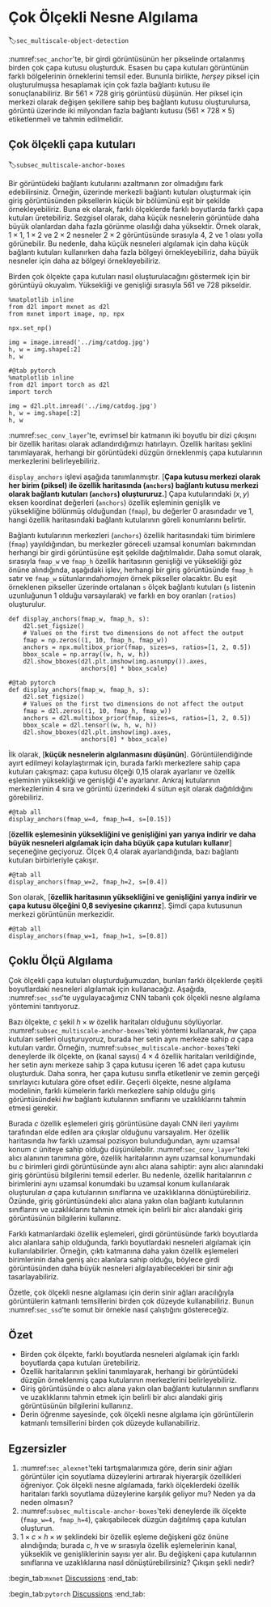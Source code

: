# Çok Ölçekli Nesne Algılama
:label:`sec_multiscale-object-detection`

:numref:`sec_anchor`'te, bir girdi görüntüsünün her pikselinde ortalanmış birden çok çapa kutusu oluşturduk. Esasen bu çapa kutuları görüntünün farklı bölgelerinin örneklerini temsil eder. Bununla birlikte, *herşey* piksel için oluşturulmuşsa hesaplamak için çok fazla bağlantı kutusu ile sonuçlanabiliriz. Bir $561 \times 728$ giriş görüntüsü düşünün. Her piksel için merkezi olarak değişen şekillere sahip beş bağlantı kutusu oluşturulursa, görüntü üzerinde iki milyondan fazla bağlantı kutusu ($561 \times 728 \times 5$) etiketlenmeli ve tahmin edilmelidir. 

## Çok ölçekli çapa kutuları
:label:`subsec_multiscale-anchor-boxes`

Bir görüntüdeki bağlantı kutularını azaltmanın zor olmadığını fark edebilirsiniz. Örneğin, üzerinde merkezli bağlantı kutuları oluşturmak için giriş görüntüsünden piksellerin küçük bir bölümünü eşit bir şekilde örnekleyebiliriz. Buna ek olarak, farklı ölçeklerde farklı boyutlarda farklı çapa kutuları üretebiliriz. Sezgisel olarak, daha küçük nesnelerin görüntüde daha büyük olanlardan daha fazla görünme olasılığı daha yüksektir. Örnek olarak, $1 \times 1$, $1 \times 2$ ve $2 \times 2$ nesneler $2 \times 2$ görüntüsünde sırasıyla 4, 2 ve 1 olası yolla görünebilir. Bu nedenle, daha küçük nesneleri algılamak için daha küçük bağlantı kutuları kullanırken daha fazla bölgeyi örnekleyebiliriz, daha büyük nesneler için daha az bölgeyi örnekleyebiliriz. 

Birden çok ölçekte çapa kutuları nasıl oluşturulacağını göstermek için bir görüntüyü okuyalım. Yüksekliği ve genişliği sırasıyla 561 ve 728 pikseldir.

```{.python .input}
%matplotlib inline
from d2l import mxnet as d2l
from mxnet import image, np, npx

npx.set_np()

img = image.imread('../img/catdog.jpg')
h, w = img.shape[:2]
h, w
```

```{.python .input}
#@tab pytorch
%matplotlib inline
from d2l import torch as d2l
import torch

img = d2l.plt.imread('../img/catdog.jpg')
h, w = img.shape[:2]
h, w
```

:numref:`sec_conv_layer`'te, evrimsel bir katmanın iki boyutlu bir dizi çıkışını bir özellik haritası olarak adlandırdığımızı hatırlayın. Özellik haritası şeklini tanımlayarak, herhangi bir görüntüdeki düzgün örneklenmiş çapa kutularının merkezlerini belirleyebiliriz. 

`display_anchors` işlevi aşağıda tanımlanmıştır. [**Çapa kutusu merkezi olarak her birim (piksel) ile özellik haritasında (`anchors`) bağlantı kutusu merkezi olarak bağlantı kutuları (`anchors`) oluştururuz.**] Çapa kutularındaki $(x, y)$ eksen koordinat değerleri (`anchors`) özellik eşleminin genişlik ve yüksekliğine bölünmüş olduğundan (`fmap`), bu değerler 0 arasındadır ve 1, hangi özellik haritasındaki bağlantı kutularının göreli konumlarını belirtir. 

Bağlantı kutularının merkezleri (`anchors`) özellik haritasındaki tüm birimlere (`fmap`) yayıldığından, bu merkezler göreceli uzamsal konumları bakımından herhangi bir girdi görüntüsüne eşit şekilde dağıtılmalıdır. Daha somut olarak, sırasıyla `fmap_w` ve `fmap_h` özellik haritasının genişliği ve yüksekliği göz önüne alındığında, aşağıdaki işlev, herhangi bir giriş görüntüsünde `fmap_h` satır ve `fmap_w` sütunlarında*homojen* örnek pikseller olacaktır. Bu eşit örneklenen pikseller üzerinde ortalanan `s` ölçek bağlantı kutuları (`s` listenin uzunluğunun 1 olduğu varsayılarak) ve farklı en boy oranları (`ratios`) oluşturulur.

```{.python .input}
def display_anchors(fmap_w, fmap_h, s):
    d2l.set_figsize()
    # Values on the first two dimensions do not affect the output
    fmap = np.zeros((1, 10, fmap_h, fmap_w))
    anchors = npx.multibox_prior(fmap, sizes=s, ratios=[1, 2, 0.5])
    bbox_scale = np.array((w, h, w, h))
    d2l.show_bboxes(d2l.plt.imshow(img.asnumpy()).axes,
                    anchors[0] * bbox_scale)
```

```{.python .input}
#@tab pytorch
def display_anchors(fmap_w, fmap_h, s):
    d2l.set_figsize()
    # Values on the first two dimensions do not affect the output
    fmap = d2l.zeros((1, 10, fmap_h, fmap_w))
    anchors = d2l.multibox_prior(fmap, sizes=s, ratios=[1, 2, 0.5])
    bbox_scale = d2l.tensor((w, h, w, h))
    d2l.show_bboxes(d2l.plt.imshow(img).axes,
                    anchors[0] * bbox_scale)
```

İlk olarak, [**küçük nesnelerin algılanmasını düşünün**]. Görüntülendiğinde ayırt edilmeyi kolaylaştırmak için, burada farklı merkezlere sahip çapa kutuları çakışmaz: çapa kutusu ölçeği 0,15 olarak ayarlanır ve özellik eşleminin yüksekliği ve genişliği 4'e ayarlanır. Ankraj kutularının merkezlerinin 4 sıra ve görüntü üzerindeki 4 sütun eşit olarak dağıtıldığını görebiliriz.

```{.python .input}
#@tab all
display_anchors(fmap_w=4, fmap_h=4, s=[0.15])
```

[**özellik eşlemesinin yüksekliğini ve genişliğini yarı yarıya indirir ve daha büyük nesneleri algılamak için daha büyük çapa kutuları kullanır**] seçeneğine geçiyoruz. Ölçek 0,4 olarak ayarlandığında, bazı bağlantı kutuları birbirleriyle çakışır.

```{.python .input}
#@tab all
display_anchors(fmap_w=2, fmap_h=2, s=[0.4])
```

Son olarak, [**özellik haritasının yüksekliğini ve genişliğini yarıya indirir ve çapa kutusu ölçeğini 0,8 seviyesine çıkarırız**]. Şimdi çapa kutusunun merkezi görüntünün merkezidir.

```{.python .input}
#@tab all
display_anchors(fmap_w=1, fmap_h=1, s=[0.8])
```

## Çoklu Ölçü Algılama

Çok ölçekli çapa kutuları oluşturduğumuzdan, bunları farklı ölçeklerde çeşitli boyutlardaki nesneleri algılamak için kullanacağız. Aşağıda, :numref:`sec_ssd`'te uygulayacağımız CNN tabanlı çok ölçekli nesne algılama yöntemini tanıtıyoruz. 

Bazı ölçekte, $c$ şekil $h \times w$ özellik haritaları olduğunu söylüyorlar. :numref:`subsec_multiscale-anchor-boxes`'teki yöntemi kullanarak, $hw$ çapa kutuları setleri oluşturuyoruz, burada her setin aynı merkeze sahip $a$ çapa kutuları vardır. Örneğin, :numref:`subsec_multiscale-anchor-boxes`'teki deneylerde ilk ölçekte, on (kanal sayısı) $4 \times 4$ özellik haritaları verildiğinde, her setin aynı merkeze sahip 3 çapa kutusu içeren 16 adet çapa kutusu oluşturduk. Daha sonra, her çapa kutusu sınıfla etiketlenir ve zemin gerçeği sınırlayıcı kutulara göre ofset edilir. Geçerli ölçekte, nesne algılama modelinin, farklı kümelerin farklı merkezlere sahip olduğu giriş görüntüsündeki $hw$ bağlantı kutularının sınıflarını ve uzaklıklarını tahmin etmesi gerekir. 

Burada $c$ özellik eşlemeleri giriş görüntüsüne dayalı CNN ileri yayılımı tarafından elde edilen ara çıkışlar olduğunu varsayalım. Her özellik haritasında $hw$ farklı uzamsal pozisyon bulunduğundan, aynı uzamsal konum $c$ üniteye sahip olduğu düşünülebilir. :numref:`sec_conv_layer`'teki alıcı alanının tanımına göre, özellik haritalarının aynı uzamsal konumundaki bu $c$ birimleri girdi görüntüsünde aynı alıcı alana sahiptir: aynı alıcı alanındaki giriş görüntüsü bilgilerini temsil ederler. Bu nedenle, özellik haritalarının $c$ birimlerini aynı uzamsal konumdaki bu uzamsal konum kullanılarak oluşturulan $a$ çapa kutularının sınıflarına ve uzaklıklarına dönüştürebiliriz. Özünde, giriş görüntüsündeki alıcı alana yakın olan bağlantı kutularının sınıflarını ve uzaklıklarını tahmin etmek için belirli bir alıcı alandaki giriş görüntüsünün bilgilerini kullanırız. 

Farklı katmanlardaki özellik eşlemeleri, girdi görüntüsünde farklı boyutlarda alıcı alanlara sahip olduğunda, farklı boyutlardaki nesneleri algılamak için kullanılabilirler. Örneğin, çıktı katmanına daha yakın özellik eşlemeleri birimlerinin daha geniş alıcı alanlara sahip olduğu, böylece girdi görüntüsünden daha büyük nesneleri algılayabilecekleri bir sinir ağı tasarlayabiliriz. 

Özetle, çok ölçekli nesne algılaması için derin sinir ağları aracılığıyla görüntülerin katmanlı temsillerini birden çok düzeyde kullanabiliriz. Bunun :numref:`sec_ssd`'te somut bir örnekle nasıl çalıştığını göstereceğiz. 

## Özet

* Birden çok ölçekte, farklı boyutlarda nesneleri algılamak için farklı boyutlarda çapa kutuları üretebiliriz.
* Özellik haritalarının şeklini tanımlayarak, herhangi bir görüntüdeki düzgün örneklenmiş çapa kutularının merkezlerini belirleyebiliriz.
* Giriş görüntüsünde o alıcı alana yakın olan bağlantı kutularının sınıflarını ve uzaklıklarını tahmin etmek için belirli bir alıcı alandaki giriş görüntüsünün bilgilerini kullanırız.
* Derin öğrenme sayesinde, çok ölçekli nesne algılama için görüntülerin katmanlı temsillerini birden çok düzeyde kullanabiliriz.

## Egzersizler

1. :numref:`sec_alexnet`'teki tartışmalarımıza göre, derin sinir ağları görüntüler için soyutlama düzeylerini artırarak hiyerarşik özellikleri öğreniyor. Çok ölçekli nesne algılamada, farklı ölçeklerdeki özellik haritaları farklı soyutlama düzeylerine karşılık geliyor mu? Neden ya da neden olmasın?
1. :numref:`subsec_multiscale-anchor-boxes`'teki deneylerde ilk ölçekte (`fmap_w=4, fmap_h=4`), çakışabilecek düzgün dağıtılmış çapa kutuları oluşturun.
1. $1 \times c \times h \times w$ şeklindeki bir özellik eşleme değişkeni göz önüne alındığında; burada $c$, $h$ ve $w$ sırasıyla özellik eşlemelerinin kanal, yükseklik ve genişliklerinin sayısı yer alır. Bu değişkeni çapa kutularının sınıflarına ve uzaklıklarına nasıl dönüştürebilirsiniz? Çıkışın şekli nedir?

:begin_tab:`mxnet`
[Discussions](https://discuss.d2l.ai/t/371)
:end_tab:

:begin_tab:`pytorch`
[Discussions](https://discuss.d2l.ai/t/1607)
:end_tab:
